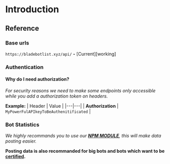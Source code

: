 # Introduction

## Reference

### Base urls

`https://bladebotlist.xyz/api/` **-** [Current][working]

### Authentication

#### **Why do I need authorization?**

_For security reasons we need to make some endpoints only accessible while you add a authorization token on headers._

**Example:**
| Header | Value |
|---|---|
| **Authorization** | `MyPowerFulAPIkeyToBeAuthenitificated` |

### Bot Statistics

_We highly recommands you to use our [**NPM MODULE**](https://npmjs.com/package/bbl-api), this will make data posting easier._

**Posting data is also recommanded for big bots and bots which want to be [certified](https://bladebotlist.xyz/certify).**
